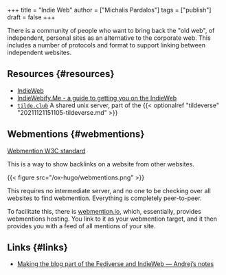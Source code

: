 +++
title = "Indie Web"
author = ["Michalis Pardalos"]
tags = ["publish"]
draft = false
+++

There is a community of people who want to bring back the "old web", of independent, personal sites as an alternative to the corporate web. This includes a number of protocols and format to support linking between independent websites.


## Resources {#resources}

-   [IndieWeb](https://indieweb.org/)
-   [IndieWebify.Me - a guide to getting you on the IndieWeb](https://indiewebify.me/)
-   [`tilde.club`](http://tilde.club/)
    A shared unix server, part of the {{< optionalref "tildeverse" "20211121151105-tildeverse.md" >}}


## Webmentions {#webmentions}

[Webmention W3C standard](https://www.w3.org/TR/webmention/)

This is a way to show backlinks on a website from other websites.

{{< figure src="/ox-hugo/webmentions.png" >}}

This requires no intermediate server, and no one to be checking over all websites to find webmention. Everything is completely peer-to-peer.

To facilitate this, there is [webmention.io](https://webmention.io), which, essentially, provides webmentions hosting. You link to it as your webmention target, and it then provides you with a feed of all mentions of your site.


## Links {#links}

-   [Making the blog part of the Fediverse and IndieWeb — Andrej’s notes](https://blog.shadura.me/2020/12/30/blog-on-the-fediverse/)
